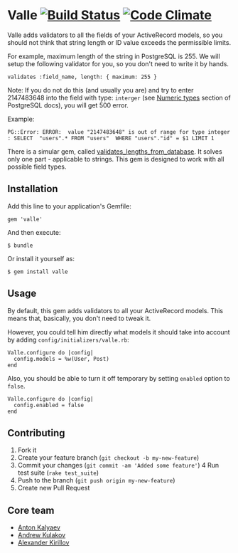 # Valle [![Build Status](https://secure.travis-ci.org/kaize/valle.png "Build Status")](http://travis-ci.org/kaize/valle) [![Code Climate](https://codeclimate.com/badge.png)](https://codeclimate.com/github/kaize/valle)

Valle adds validators to all the fields of your ActiveRecord models,
so you should not think that string length or ID value exceeds the permissible limits.

For example, maximum length of the string in PostgreSQL is 255. We will
setup the following validator for you, so you don't need to write it by
hands.

    validates :field_name, length: { maximum: 255 }

Note: If you do not do this (and usually you are) and try to enter 2147483648 into the field with type: `interger` (see [Numeric types](http://www.postgresql.org/docs/9.2/static/datatype-numeric.html) section of PostgreSQL docs), you will get 500 error.

Example:

    PG::Error: ERROR:  value "2147483648" is out of range for type integer
    : SELECT  "users".* FROM "users"  WHERE "users"."id" = $1 LIMIT 1

There is a simular gem, called [validates_lengths_from_database](http://github.com/rubiety/validates_lengths_from_database). It solves only one part -
applicable to strings. This gem is designed to work with all possible field types.

## Installation

Add this line to your application's Gemfile:

    gem 'valle'

And then execute:

    $ bundle

Or install it yourself as:

    $ gem install valle

## Usage

By default, this gem adds validators to all your ActiveRecord models.
This means that, basically, you don't need to tweak it.

However, you could tell him directly what models it should take into account by adding `config/initializers/valle.rb`:

    Valle.configure do |config|
      config.models = %w(User, Post)
    end

Also, you should be able to turn it off temporary by setting `enabled` option to `false`.

    Valle.configure do |config|
      config.enabled = false
    end

## Contributing

1. Fork it
2. Create your feature branch (`git checkout -b my-new-feature`)
3. Commit your changes (`git commit -am 'Added some feature'`)
4  Run test suite (`rake test_suite`)
5. Push to the branch (`git push origin my-new-feature`)
6. Create new Pull Request

## Core team

- [Anton Kalyaev](http://github.com/akalyaev)
- [Andrew Kulakov](http://github.com/Andrew8xx8)
- [Alexander Kirillov](http://github.com/saratovsource)
